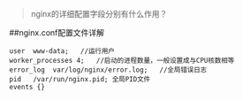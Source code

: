 > nginx的详细配置字段分别有什么作用？

##nginx.conf配置文件详解
```
user  www-data;   //运行用户
worker_processes 4;   //启动的进程数量，一般设置成与CPU核数相等
error_log  var/log/nginx/error.log;   //全局错误日志
pid   /var/run/nginx.pid; 全局PID文件
events {}
```
